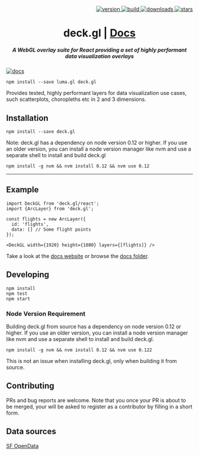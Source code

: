 <p align="right">
  <a href="https://npmjs.org/package/deck.gl">
    <img src="https://img.shields.io/npm/v/deck.gl.svg?style=flat-square" alt="version" />
  </a>
  <a href="https://travis-ci.org/uber/deck.gl">
    <img src="https://img.shields.io/travis/uber/deck.gl/master.svg?style=flat-square" alt="build" />
  </a>
  <a href="https://npmjs.org/package/deck.gl">
    <img src="https://img.shields.io/npm/dm/deck.gl.svg?style=flat-square" alt="downloads" />
  </a>
  <a href="http://starveller.sigsev.io/uber/deck.gl">
    <img src="http://starveller.sigsev.io/api/repos/uber/deck.gl/badge" alt="stars" />
  </a>
</p>

<h1 align="center">deck.gl | <a href="https://uber.github.io/deck.gl">Docs</a></h1>

<h5 align="center">A WebGL overlay suite for React providing a set of highly performant data visualization overlays</h5>

[![docs](http://i.imgur.com/mvfvgf0.jpg)](https://uber.github.io/deck.gl)

    npm install --save luma.gl deck.gl

Provides tested, highly performant layers for data visualization
use cases, such scatterplots, choropleths etc in 2 and 3 dimensions.


## Installation

```
npm install --save deck.gl
```
Note: deck.gl has a dependency on node version 0.12 or higher. If you use an older version, you can install a node version manager like nvm and use a separate shell to install and build deck.gl
```
npm install -g nvm && nvm install 0.12 && nvm use 0.12
```
---

## Example

    import DeckGL from 'deck.gl/react';
    import {ArcLayer} from 'deck.gl';

    const flights = new ArcLayer({
      id: 'flights',
      data: [] // Some flight points
    });

    <DeckGL width={1920} height={1080} layers={[flights]} />

Take a look at the [docs website](https://uber.github.io/deck.gl)
or browse the [docs folder](./docs).

## Developing

    npm install
    npm test
    npm start


### Node Version Requirement

Building deck.gl from source has a dependency on node
version 0.12 or higher. If you use an older version, you can install
a node version manager like nvm and use a separate shell to install
and build deck.gl.

    npm install -g nvm && nvm install 0.12 && nvm use 0.122

This is not an issue when installing deck.gl, only
when building it from source.

## Contributing

PRs and bug reports are welcome. Note that you once your PR is
about to be merged, your will be asked to register as a contributor
by filling in a short form.

## Data sources

[SF OpenData](https://data.sfgov.org)
